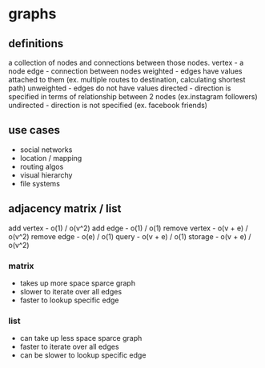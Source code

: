 # graphs

## definitions

a collection of nodes and connections between those nodes.
vertex - a node
edge - connection between nodes
weighted - edges have values attached to them (ex. multiple routes to destination, calculating shortest path)
unweighted - edges do not have values
directed - direction is specified in terms of relationship between 2 nodes (ex.instagram followers)
undirected - direction is not specified (ex. facebook friends)

## use cases

- social networks
- location / mapping
- routing algos
- visual hierarchy
- file systems

## adjacency matrix / list

add vertex - o(1) / o(v^2)
add edge - o(1) / o(1)
remove vertex - o(v + e) / o(v^2)
remove edge - o(e) / o(1)
query - o(v + e) / o(1)
storage - o(v + e) / o(v^2)

### matrix

- takes up more space sparce graph
- slower to iterate over all edges
- faster to lookup specific edge

### list

- can take up less space sparce graph
- faster to iterate over all edges
- can be slower to lookup specific edge
